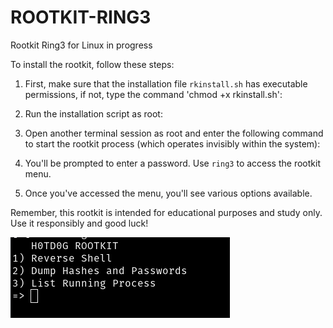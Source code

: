 # ROOTKIT-RING3
Rootkit Ring3 for Linux in progress

To install the rootkit, follow these steps:
1. First, make sure that the installation file `rkinstall.sh` has executable permissions, if not, type the command 'chmod +x rkinstall.sh':

2. Run the installation script as root:

3. Open another terminal session as root and enter the following command to start the rootkit process (which operates invisibly within the system):

4. You'll be prompted to enter a password. Use `ring3` to access the rootkit menu.

5. Once you've accessed the menu, you'll see various options available.

Remember, this rootkit is intended for educational purposes and study only. Use it responsibly and good luck!

![R4idB0y](img.png)

